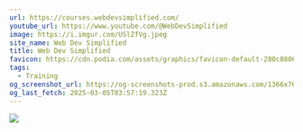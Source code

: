 ```yaml
---
url: https://courses.webdevsimplified.com/
youtube_url: https://www.youtube.com/@WebDevSimplified
image: https://i.imgur.com/USlZfVg.jpeg
site_name: Web Dev Simplified
title: Web Dev Simplified
favicon: https://cdn.podia.com/assets/graphics/favicon-default-280c8806cb7f825b1487cbfaf3a6c2b1b5e0557e157241a49a95db1764feb6fb.png
tags:
  - Training
og_screenshot_url: https://og-screenshots-prod.s3.amazonaws.com/1366x768/80/false/15cab526471955ea72b77d16c04cfd57cb0cdea5b39662e584e6e9c2cde91427.jpeg
og_last_fetch: 2025-03-05T03:57:19.323Z
---
```


![](https://i.imgur.com/USlZfVg.jpeg)
